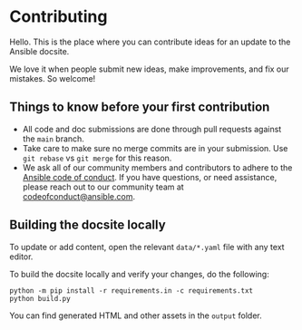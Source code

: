 # Contributing

Hello. This is the place where you can contribute ideas for an update to the Ansible docsite.

We love it when people submit new ideas, make improvements, and fix our mistakes. So welcome!

## Things to know before your first contribution

- All code and doc submissions are done through pull requests against the `main` branch.
- Take care to make sure no merge commits are in your submission. Use `git rebase` vs `git merge` for this reason.
- We ask all of our community members and contributors to adhere to the [Ansible code of conduct]. If you have questions, or need assistance, please reach out to our community team at [codeofconduct@ansible.com].

## Building the docsite locally

To update or add content, open the relevant ``data/*.yaml`` file with any text editor.

To build the docsite locally and verify your changes, do the following:

```
python -m pip install -r requirements.in -c requirements.txt
python build.py
```

You can find generated HTML and other assets in the ``output`` folder.

[Ansible code of conduct]: http://docs.ansible.com/ansible/latest/community/code_of_conduct.html
[codeofconduct@ansible.com]: mailto:codeofconduct@ansible.com
